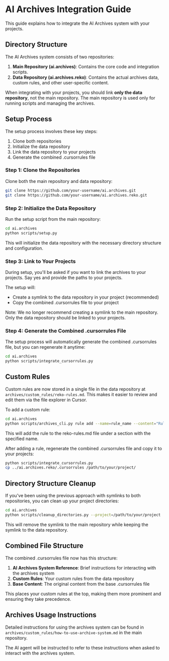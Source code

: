 # AI Archives Integration Guide

This guide explains how to integrate the AI Archives system with your projects.

## Directory Structure

The AI Archives system consists of two repositories:

1. **Main Repository (ai.archives)**: Contains the core code and integration scripts.
2. **Data Repository (ai.archives.reko)**: Contains the actual archives data, custom rules, and other user-specific content.

When integrating with your projects, you should link **only the data repository**, not the main repository. The main repository is used only for running scripts and managing the archives.

## Setup Process

The setup process involves these key steps:

1. Clone both repositories
2. Initialize the data repository
3. Link the data repository to your projects
4. Generate the combined .cursorrules file

### Step 1: Clone the Repositories

Clone both the main repository and data repository:

```bash
git clone https://github.com/your-username/ai.archives.git
git clone https://github.com/your-username/ai.archives.reko.git
```

### Step 2: Initialize the Data Repository

Run the setup script from the main repository:

```bash
cd ai.archives
python scripts/setup.py
```

This will initialize the data repository with the necessary directory structure and configuration.

### Step 3: Link to Your Projects

During setup, you'll be asked if you want to link the archives to your projects. Say yes and provide the paths to your projects.

The setup will:
- Create a symlink to the data repository in your project (recommended)
- Copy the combined .cursorrules file to your project

Note: We no longer recommend creating a symlink to the main repository. Only the data repository should be linked to your projects.

### Step 4: Generate the Combined .cursorrules File

The setup process will automatically generate the combined .cursorrules file, but you can regenerate it anytime:

```bash
cd ai.archives
python scripts/integrate_cursorrules.py
```

## Custom Rules

Custom rules are now stored in a single file in the data repository at `archives/custom_rules/reko-rules.md`. This makes it easier to review and edit them via the file explorer in Cursor.

To add a custom rule:

```bash
cd ai.archives
python scripts/archives_cli.py rule add --name=rule_name --content="Rule content"
```

This will add the rule to the reko-rules.md file under a section with the specified name.

After adding a rule, regenerate the combined .cursorrules file and copy it to your projects:

```bash
python scripts/integrate_cursorrules.py
cp ../ai.archives.reko/.cursorrules /path/to/your/project/
```

## Directory Structure Cleanup

If you've been using the previous approach with symlinks to both repositories, you can clean up your project directories:

```bash
cd ai.archives
python scripts/cleanup_directories.py --project=/path/to/your/project
```

This will remove the symlink to the main repository while keeping the symlink to the data repository.

## Combined File Structure

The combined .cursorrules file now has this structure:

1. **AI Archives System Reference**: Brief instructions for interacting with the archives system
2. **Custom Rules**: Your custom rules from the data repository
3. **Base Content**: The original content from the base .cursorrules file

This places your custom rules at the top, making them more prominent and ensuring they take precedence.

## Archives Usage Instructions

Detailed instructions for using the archives system can be found in `archives/custom_rules/how-to-use-archive-system.md` in the main repository.

The AI agent will be instructed to refer to these instructions when asked to interact with the archives system. 
